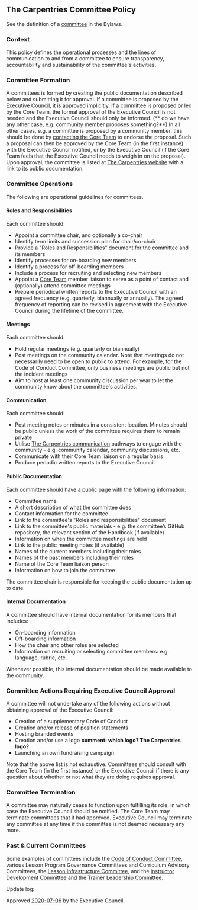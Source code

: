 ## The Carpentries Committee Policy

See the definition of a [committee](https://docs.carpentries.org/topic_folders/governance/bylaws.html#committees)
in the Bylaws. 

### Context
This policy defines the operational processes and the lines of communication to and from a committee 
to ensure transparency, accountability and sustainability of the committee's activities.

### Committee Formation
A committees is formed by creating the public documentation described below and submitting it for approval.
If a committee is proposed by the Executive Council, it is approved implicitly. 
If a committee is proposed or led by the Core Team, the formal 
approval of the Executive Council is not needed and the Executive Council should only be informed.
(** do we have any other case, e.g. community member proposes something?**) In all other cases, e.g. a committee is proposed by
a community member, this should be done by [contacting the Core Team](https://carpentries.org/team/) to endorse the proposal. Such a proposal can then be approved 
by the Core Team (in the first instance) with the Executive Council notified, or by the Executive Council (if the Core
Team feels that the Executive Council needs to weigh in on the proposal).
Upon approval, the committee is listed at [The Carpentries website](https://carpentries.org/committees/) 
with a link to its public documentation.

### Committee Operations 
The following are operational guidelines for committees.

#### Roles and Responsibilities
Each committee should:
* Appoint a committee chair, and optionally a co-chair
* Identify term limits and succession plan for chair/co-chair
* Provide a “Roles and Responsibilities” document for the committee and its members
* Identify processes for on-boarding new members
* Identify a process for off-boarding members
* Include a process for recruiting and selecting new members
* Appoint a [Core Team](https://carpentries.org/team/) member liaison to serve as a point of contact and (optionally) attend committee meetings
* Prepare periodical written reports to the Executive Council with an agreed frequency (e.g. quarterly, biannually or annually). 
The agreed frequency of reporting can be revised in agreement with the Executive Council during the lifetime of the committee.

#### Meetings
Each committee should:
* Hold regular meetings (e.g. quarterly or biannually)
* Post meetings on the community calendar. Note that meetings do not necessarily need to be open to public to attend. 
For example, for the Code of Conduct Committee, only business meetings are public but not the incident meetings
* Aim to host at least one community discussion per year to let the community know about the committee's activities.

#### Communication
Each committee should:
* Post meeting notes or minutes in a consistent location. Minutes should be public unless the work of 
the committee requires them to remain private
* Utilise [The Carpentries communication](https://docs.carpentries.org/topic_folders/communications/index.html) 
pathways to engage with the community - e.g. community calendar, community discussions, etc.
* Communicate with their Core Team liaison on a regular basis 
* Produce periodic written reports to the Executive Council 

#### Public Documentation
Each committee should have a public page with the following information:

* Committee name
* A short description of what the committee does
* Contact information for the committee
* Link to the committee's "Roles and responsibilities" document
* Link to the committee's public materials - e.g. the committee’s GitHub repository, the relevant section of the 
Handbook (if available)
* Information on when the committee meetings are held
* Link to the public meeting notes (if available)
* Names of the current members including their roles
* Names of the past members including their roles
* Name of the Core Team liaison person
* Information on how to join the committee

The committee chair is responsible for keeping the public documentation up to date.

#### Internal Documentation
A committee should have internal documentation for its members that includes:

* On-boarding information
* Off-boarding information
* How the chair and other roles are selected
* Information on recruiting or selecting committee members: e.g. language, rubric, etc.

Whenever possible, this internal documentation should be made available to the community.

### Committee Actions Requiring Executive Council Approval
A committee will not undertake any of the following actions without obtaining approval of the Executive Council:

* Creation of a supplementary Code of Conduct
* Creation and/or release of position statements
* Hosting branded events
* Creation and/or use a logo **comment: which logo? The Carpentries logo?**
* Launching an own fundraising campaign

Note that the above list is not exhaustive. Committees should consult with the Core Team (in the first instance) or the 
Executive Council if there is any question about whether or not what they are doing requires approval.

### Committee Termination
A committee may naturally cease to function upon fulfilling its role, in which case the Executive Council 
should be notified. The Core Team may terminate committees that it had approved. 
Executive Council may terminate any committee at any time if the committee is not deemed 
necessary any more.

### Past & Current Committees
Some examples of committees include the [Code of Conduct Committee](https://carpentries.org/coc-ctte/),
various Lesson Program Governance Committees and Curriculum Advisory Committees,
the [Lesson Infrastructure Committee](https://carpentries.org/lesson-infra/),
and the [Instructor Development Committee](https://carpentries.org/inst-dev/) and 
the [Trainer Leadership Committee](https://github.com/carpentries/trainers/blob/main/governance.md).

Update log:

Approved [2020-07-06](https://github.com/carpentries/executive-council-info/issues/43) by the Executive Council.
